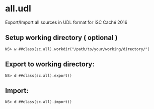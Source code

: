# all.udl
Export/Import all sources in UDL format for ISC Caché 2016

## Setup working directory ( optional )
```
NS> w ##class(sc.all).workdir("/path/to/your/working/directory/")
```
## Export to working directory:
```
NS> d ##class(sc.all).export()
```
## Import:
```
NS> d ##class(sc.all).import()
```
